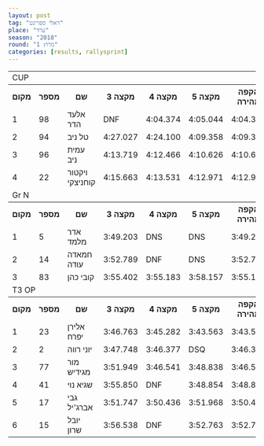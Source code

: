 ```yaml
---
layout: post
tag: "ראלי ספרינט"
place: "ערד"
season: "2018"
round: "מרוץ 1"
categories: [results, rallysprint]
---
```

<table class="line_color">
    <tr>
        <td colspan="99" class="title_font">CUP</td>
    </tr>
    <tr class="rnkh_bkcolor">
        <th class="rnkh_font">מקום</th>
        <th class="rnkh_font">מספר</th>
        <th class="rnkh_font">שם</th>
        <th class="rnkh_font">מקצה 3</th>
        <th class="rnkh_font">מקצה 4</th>
        <th class="rnkh_font">מקצה 5</th>
        <th class="rnkh_font">הקפה מהירה</th>
        <th class="rnkh_font">פער</th>
    </tr>
    <tr class="rnk_bkcolor">
        <td class="rnk_font">1</td>
        <td class="rnk_font">98</td>
        <td class="rnk_font">אלעד הדר</td>
        <td title="לא סיים" class="rnk_font penalty">DNF</td>
        <td class="rnk_font">4:04.374</td>
        <td class="rnk_font">4:05.044</td>
        <td class="rnk_font">4:04.374</td>
        <td class="rnk_font">-</td>
    </tr>
    <tr class="rnk_bkcolor">
        <td class="rnk_font">2</td>
        <td class="rnk_font">94</td>
        <td class="rnk_font">טל ניב</td>
        <td class="rnk_font">4:27.027</td>
        <td class="rnk_font">4:24.100</td>
        <td class="rnk_font">4:09.358</td>
        <td class="rnk_font">4:09.358</td>
        <td class="rnk_font">4.984</td>
    </tr>
    <tr class="rnk_bkcolor">
        <td class="rnk_font">3</td>
        <td class="rnk_font">96</td>
        <td class="rnk_font">עמית ניב</td>
        <td class="rnk_font">4:13.719</td>
        <td class="rnk_font">4:12.466</td>
        <td class="rnk_font">4:10.626</td>
        <td class="rnk_font">4:10.626</td>
        <td class="rnk_font">6.252</td>
    </tr>
    <tr class="rnk_bkcolor">
        <td class="rnk_font">4</td>
        <td class="rnk_font">22</td>
        <td class="rnk_font">ויקטור קוחניצקי</td>
        <td class="rnk_font">4:15.663</td>
        <td class="rnk_font">4:13.531</td>
        <td class="rnk_font">4:12.971</td>
        <td class="rnk_font">4:12.971</td>
        <td class="rnk_font">8.597</td>
    </tr>
    <tr>
        <td colspan="99" class="title_font">Gr N</td>
    </tr>
    <tr class="rnkh_bkcolor">
        <th class="rnkh_font">מקום</th>
        <th class="rnkh_font">מספר</th>
        <th class="rnkh_font">שם</th>
        <th class="rnkh_font">מקצה 3</th>
        <th class="rnkh_font">מקצה 4</th>
        <th class="rnkh_font">מקצה 5</th>
        <th class="rnkh_font">הקפה מהירה</th>
        <th class="rnkh_font">פער</th>
    </tr>
    <tr class="rnk_bkcolor">
        <td class="rnk_font">1</td>
        <td class="rnk_font">5</td>
        <td class="rnk_font">אדר מלמד</td>
        <td class="rnk_font">3:49.203</td>
        <td title="לא התחיל" class="rnk_font penalty">DNS</td>
        <td title="לא התחיל" class="rnk_font penalty">DNS</td>
        <td class="rnk_font">3:49.203</td>
        <td class="rnk_font">-</td>
    </tr>
    <tr class="rnk_bkcolor">
        <td class="rnk_font">2</td>
        <td class="rnk_font">14</td>
        <td class="rnk_font">חמאדה עודה</td>
        <td class="rnk_font">3:52.789</td>
        <td title="לא סיים" class="rnk_font penalty">DNF</td>
        <td title="לא התחיל" class="rnk_font penalty">DNS</td>
        <td class="rnk_font">3:52.789</td>
        <td class="rnk_font">3.586</td>
    </tr>
    <tr class="rnk_bkcolor">
        <td class="rnk_font">3</td>
        <td class="rnk_font">83</td>
        <td class="rnk_font">קובי כהן</td>
        <td class="rnk_font">3:55.402</td>
        <td class="rnk_font">3:55.183</td>
        <td class="rnk_font">3:58.157</td>
        <td class="rnk_font">3:55.183</td>
        <td class="rnk_font">5.980</td>
    </tr>
    <tr>
        <td colspan="99" class="title_font">T3 OP</td>
    </tr>
    <tr class="rnkh_bkcolor">
        <th class="rnkh_font">מקום</th>
        <th class="rnkh_font">מספר</th>
        <th class="rnkh_font">שם</th>
        <th class="rnkh_font">מקצה 3</th>
        <th class="rnkh_font">מקצה 4</th>
        <th class="rnkh_font">מקצה 5</th>
        <th class="rnkh_font">הקפה מהירה</th>
        <th class="rnkh_font">פער</th>
    </tr>
    <tr class="rnk_bkcolor">
        <td class="rnk_font">1</td>
        <td class="rnk_font">23</td>
        <td class="rnk_font">אלירן יפרח</td>
        <td class="rnk_font">3:46.763</td>
        <td class="rnk_font">3:45.282</td>
        <td class="rnk_font">3:43.563</td>
        <td class="rnk_font">3:43.563</td>
        <td class="rnk_font">-</td>
    </tr>
    <tr class="rnk_bkcolor">
        <td class="rnk_font">2</td>
        <td class="rnk_font">2</td>
        <td class="rnk_font">יוני רווה</td>
        <td class="rnk_font">3:47.748</td>
        <td class="rnk_font">3:46.377</td>
        <td title="נפסל" class="rnk_font penalty">DSQ</td>
        <td class="rnk_font">3:46.377</td>
        <td class="rnk_font">2.814</td>
    </tr>
    <tr class="rnk_bkcolor">
        <td class="rnk_font">3</td>
        <td class="rnk_font">77</td>
        <td class="rnk_font">מור מגידיש</td>
        <td class="rnk_font">3:51.949</td>
        <td class="rnk_font">3:46.541</td>
        <td class="rnk_font">3:48.838</td>
        <td class="rnk_font">3:46.541</td>
        <td class="rnk_font">2.978</td>
    </tr>
    <tr class="rnk_bkcolor">
        <td class="rnk_font">4</td>
        <td class="rnk_font">41</td>
        <td class="rnk_font">שגיא נוי</td>
        <td class="rnk_font">3:55.850</td>
        <td title="לא סיים" class="rnk_font penalty">DNF</td>
        <td class="rnk_font">3:48.854</td>
        <td class="rnk_font">3:48.854</td>
        <td class="rnk_font">5.291</td>
    </tr>
    <tr class="rnk_bkcolor">
        <td class="rnk_font">5</td>
        <td class="rnk_font">17</td>
        <td class="rnk_font">גבי אברג'יל</td>
        <td class="rnk_font">3:51.747</td>
        <td class="rnk_font">3:50.436</td>
        <td class="rnk_font">3:51.968</td>
        <td class="rnk_font">3:50.436</td>
        <td class="rnk_font">6.873</td>
    </tr>
    <tr class="rnk_bkcolor">
        <td class="rnk_font">6</td>
        <td class="rnk_font">15</td>
        <td class="rnk_font">יובל שרון</td>
        <td class="rnk_font">3:56.538</td>
        <td title="לא סיים" class="rnk_font penalty">DNF</td>
        <td class="rnk_font">3:52.763</td>
        <td class="rnk_font">3:52.763</td>
        <td class="rnk_font">9.200</td>
    </tr>
</table>
